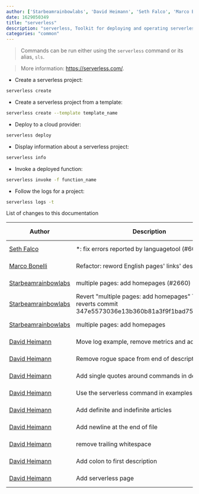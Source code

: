 ```yaml
---
author: ['Starbeamrainbowlabs', 'David Heimann', 'Seth Falco', 'Marco Bonelli']
date: 1629050349
title: "serverless"
description: "serverless, Toolkit for deploying and operating serverless architectures on AWS, Google Cloud, Azure and IBM OpenWhisk."
categories: "common"
---
```

> Commands can be run either using the `serverless` command or its alias, `sls`.

> More information: <https://serverless.com/>.

- Create a serverless project:

```bash
serverless create
```

- Create a serverless project from a template:

```bash
serverless create --template template_name
```

- Deploy to a cloud provider:

```bash
serverless deploy
```

- Display information about a serverless project:

```bash
serverless info
```

- Invoke a deployed function:

```bash
serverless invoke -f function_name
```

- Follow the logs for a project:

```bash
serverless logs -t
```
List of changes to this documentation


Author | Description | ISO 8601 Date | GitHub link
------|-----|-----|-----
[Seth Falco](mailto:seth@falco.fun) | *: fix errors reported by languagetool (#6069) | 2021-08-15T19:59:09 | [3e4c519004a4](https://github.com/tldr-pages/tldr/commit/3e4c519004a471c861cdc609fd7239ee3355671c)
[Marco Bonelli](mailto:marco@mebeim.net) | Refactor: reword English pages' links' descriptions. | 2019-06-03T14:19:41 | [66abb98ce935](https://github.com/tldr-pages/tldr/commit/66abb98ce935c0f4516bf30c4d6da72180d5a3ab)
[Starbeamrainbowlabs](mailto:sbrl@starbeamrainbowlabs.com) | multiple pages: add homepages (#2660) | 2019-01-30T12:19:23 | [a19866e88add](https://github.com/tldr-pages/tldr/commit/a19866e88addb239484637579b17e7c6ea9b53aa)
[Starbeamrainbowlabs](mailto:sbrl@starbeamrainbowlabs.com) | Revert "multiple pages: add homepages" This reverts commit 347e5573036e13b360b81a3f9f1bad75cf2c2b03. | 2018-12-20T00:33:18 | [45ec3033c04f](https://github.com/tldr-pages/tldr/commit/45ec3033c04fbc67b97fa4d21e2b409b1f14a667)
[Starbeamrainbowlabs](mailto:sbrl@starbeamrainbowlabs.com) | multiple pages: add homepages | 2018-12-20T00:29:00 | [347e5573036e](https://github.com/tldr-pages/tldr/commit/347e5573036e13b360b81a3f9f1bad75cf2c2b03)
[David Heimann](mailto:davidheimann@gmail.com) | Move log example, remove metrics and add invoke | 2017-12-20T21:41:32 | [5496cd9478df](https://github.com/tldr-pages/tldr/commit/5496cd9478df999b67279e81c71138029b2b4ed3)
[David Heimann](mailto:davidheimann@gmail.com) | Remove rogue space from end of description line. | 2017-12-19T20:03:12 | [0ca78603e8cf](https://github.com/tldr-pages/tldr/commit/0ca78603e8cfa49909858a472fccef48b7832f0c)
[David Heimann](mailto:davidheimann@gmail.com) | Add single quotes around commands in description | 2017-12-19T19:58:43 | [7cc56dde3fde](https://github.com/tldr-pages/tldr/commit/7cc56dde3fdedfb9a94958f97a3e1c76a8d3a13d)
[David Heimann](mailto:davidheimann@gmail.com) | Use the serverless command in examples | 2017-12-19T19:56:26 | [134eb1fd83f4](https://github.com/tldr-pages/tldr/commit/134eb1fd83f43e2a20be21d7d4cb00c585501af6)
[David Heimann](mailto:davidheimann@gmail.com) | Add definite and indefinite articles | 2017-12-19T15:45:17 | [e2b10df5e274](https://github.com/tldr-pages/tldr/commit/e2b10df5e274eb0ca97a13924c215481c12075b5)
[David Heimann](mailto:davidheimann@gmail.com) | Add newline at the end of file | 2017-12-18T22:39:52 | [01fbda27752c](https://github.com/tldr-pages/tldr/commit/01fbda27752c60c93d18b0b828d8a1d5ee2e86ba)
[David Heimann](mailto:davidheimann@gmail.com) | remove trailing whitespace | 2017-12-18T22:38:38 | [a9dc8c46c2f4](https://github.com/tldr-pages/tldr/commit/a9dc8c46c2f489e3f3631e21c29c73edf8538594)
[David Heimann](mailto:davidheimann@gmail.com) | Add colon to first description | 2017-12-18T22:35:44 | [8e72df9fdbbb](https://github.com/tldr-pages/tldr/commit/8e72df9fdbbb752027591737d795f987d6075710)
[David Heimann](mailto:davidheimann@gmail.com) | Add serverless page | 2017-12-18T22:30:51 | [f5b8b4e2b53d](https://github.com/tldr-pages/tldr/commit/f5b8b4e2b53d26c930ed732feea77386552b6a15)

